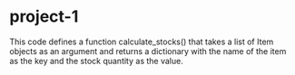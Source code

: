# project-1
This code defines a function calculate_stocks() that takes a list of Item objects as an argument and returns a dictionary with the name of the item as the key and the stock quantity as the value.
